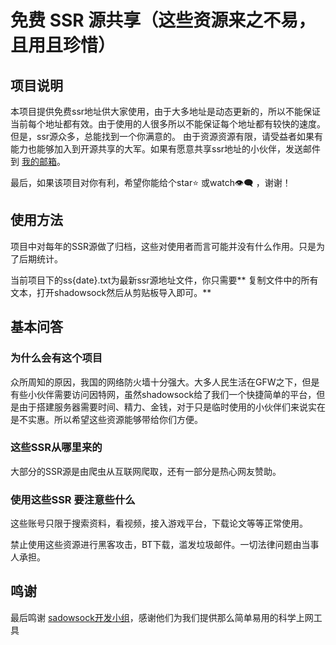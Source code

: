 # 免费 SSR 源共享（这些资源来之不易，且用且珍惜）

## 项目说明
本项目提供免费ssr地址供大家使用，由于大多地址是动态更新的，所以不能保证当前每个地址都有效。由于使用的人很多所以不能保证每个地址都有较快的速度。但是，ssr源众多，总能找到一个你满意的。
由于资源资源有限，请受益者如果有能力也能够加入到开源共享的大军。如果有愿意共享ssr地址的小伙伴，发送邮件到 [我的邮箱](mailto:liuqixuan@hotmail.com )。

最后，如果该项目对你有利，希望你能给个star⭐ 或watch👁‍🗨 ，谢谢！




## 使用方法

项目中对每年的SSR源做了归档，这些对使用者而言可能并没有什么作用。只是为了后期统计。

当前项目下的ss{date}.txt为最新ssr源地址文件，你只需要** 复制文件中的所有文本，打开shadowsock然后从剪贴板导入即可。**


## 基本问答
### 为什么会有这个项目

众所周知的原因，我国的网络防火墙十分强大。大多人民生活在GFW之下，但是有些小伙伴需要访问因特网，虽然shadowsock给了我们一个快捷简单的平台，但是由于搭建服务器需要时间、精力、金钱，对于只是临时使用的小伙伴们来说实在是不实惠。所以希望这些资源能够带给你们方便。

### 这些SSR从哪里来的

大部分的SSR源是由爬虫从互联网爬取，还有一部分是热心网友赞助。

### 使用这些SSR 要注意些什么

这些账号只限于搜索资料，看视频，接入游戏平台，下载论文等等正常使用。

禁止使用这些资源进行黑客攻击，BT下载，滥发垃圾邮件。一切法律问题由当事人承担。

## 鸣谢
最后鸣谢 [ sadowsock开发小组](https://github.com/shadowsocks)，感谢他们为我们提供那么简单易用的科学上网工具
